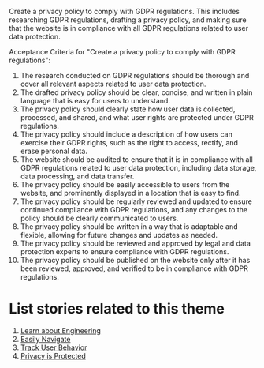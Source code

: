 Create a privacy policy to comply with GDPR regulations. This includes researching GDPR regulations, drafting a privacy policy, and making sure that the website is in compliance with all GDPR regulations related to user data protection.

Acceptance Criteria for "Create a privacy policy to comply with GDPR regulations":

1. The research conducted on GDPR regulations should be thorough and cover all relevant aspects related to user data protection.
2. The drafted privacy policy should be clear, concise, and written in plain language that is easy for users to understand.
3. The privacy policy should clearly state how user data is collected, processed, and shared, and what user rights are protected under GDPR regulations.
4. The privacy policy should include a description of how users can exercise their GDPR rights, such as the right to access, rectify, and erase personal data.
5. The website should be audited to ensure that it is in compliance with all GDPR regulations related to user data protection, including data storage, data processing, and data transfer.
6. The privacy policy should be easily accessible to users from the website, and prominently displayed in a location that is easy to find.
7. The privacy policy should be regularly reviewed and updated to ensure continued compliance with GDPR regulations, and any changes to the policy should be clearly communicated to users.
8. The privacy policy should be written in a way that is adaptable and flexible, allowing for future changes and updates as needed.
9. The privacy policy should be reviewed and approved by legal and data protection experts to ensure compliance with GDPR regulations.
10. The privacy policy should be published on the website only after it has been reviewed, approved, and verified to be in compliance with GDPR regulations.

# List stories related to this theme
1. [Learn about Engineering](stories/learn.md)
2. [Easily Navigate](stories/navigate.md)
3. [Track User Behavior](stories/analytics.md)
4. [Privacy is Protected](stories/privacy.md)
